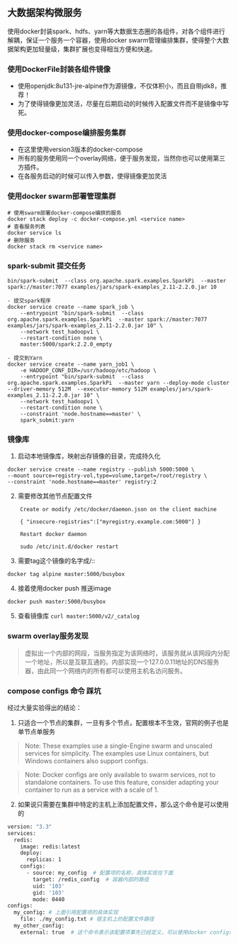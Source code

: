 ## 大数据架构微服务
使用docker封装spark、hdfs、yarn等大数据生态圈的各组件，对各个组件进行解耦，保证一个服务一个容器，使用docker swarm管理编排集群，使得整个大数据架构更加轻量级，集群扩展也变得相当方便和快速。

### 使用DockerFile封装各组件镜像
- 使用openjdk:8u131-jre-alpine作为源镜像，不仅体积小，而且自带jdk8，推荐！
- 为了使得镜像更加灵活，尽量在后期启动的时候传入配置文件而不是镜像中写死。

### 使用docker-compose编排服务集群
- 在这里使用version3版本的docker-compose
- 所有的服务使用同一个overlay网络，便于服务发现，当然你也可以使用第三方插件。
- 在各服务启动的时候可以传入参数，使得镜像更加灵活

### 使用docker swarm部署管理集群

```shell
# 使用swarm部署docker-compose编排的服务
docker stack deploy -c docker-compose.yml <service name>
# 查看服务列表
docker service ls
# 删除服务
docker stack rm <service name>
```


### spark-submit 提交任务

`bin/spark-submit  --class org.apache.spark.examples.SparkPi  --master spark://master:7077 examples/jars/spark-examples_2.11-2.2.0.jar 10`

```
- 提交spark程序
docker service create --name spark_job \
    --entrypoint "bin/spark-submit  --class org.apache.spark.examples.SparkPi  --master spark://master:7077 examples/jars/spark-examples_2.11-2.2.0.jar 10" \
    --network test_hadoopv1 \
    --restart-condition none \
    master:5000/spark:2.2.0_empty

- 提交到Yarn
docker service create --name yarn_job1 \
    -e HADOOP_CONF_DIR=/usr/hadoop/etc/hadoop \
    --entrypoint "bin/spark-submit  --class org.apache.spark.examples.SparkPi  --master yarn --deploy-mode cluster --driver-memory 512M  --executor-memory 512M examples/jars/spark-examples_2.11-2.2.0.jar 10" \
    --network test_hadoopv1 \
    --restart-condition none \
    --constraint 'node.hostname==master' \
    spark_submit:yarn
```



### 镜像库

1. 启动本地镜像库，映射出存镜像的目录，完成持久化

```
docker service create --name registry --publish 5000:5000 \
--mount source=registry-vol,type=volume,target=/root/registry \
--constraint 'node.hostname==master' registry:2
```
2. 需要修改其他节点配置文件

```
    Create or modify /etc/docker/daemon.json on the client machine

    { "insecure-registries":["myregistry.example.com:5000"] }

    Restart docker daemon

    sudo /etc/init.d/docker restart
```
3. 需要tag这个镜像的名字成<registry>/<image name>:<tag>:

`docker tag alpine master:5000/busybox`

4. 接着使用docker push <image name>推送image

`docker push master:5000/busybox`

5. 查看镜像库
`curl master:5000/v2/_catalog`



### swarm overlay服务发现
    
> 虚拟出一个内部的网段，当服务指定为该网络时，该服务就从该网段内分配一个地址，所以是互联互通的。内部实现一个127.0.0.11地址的DNS服务器，由此同一个网络内的所有都可以使用主机名访问服务。
    
### compose configs 命令 踩坑
经过大量实验得出的结论：
1. 只适合一个节点的集群，一旦有多个节点，配置根本不生效，官网的例子也是单节点单服务
> Note: These examples use a single-Engine swarm and unscaled services for simplicity. The examples use Linux containers, but Windows containers also support configs.

> Note: Docker configs are only available to swarm services, not to standalone containers. To use this feature, consider adapting your container to run as a service with a scale of 1.
2. 如果说只需要在集群中特定的主机上添加配置文件，那么这个命令是可以使用的
```dockerfile
version: "3.3"
services:
  redis:
    image: redis:latest
    deploy:
      replicas: 1
    configs:
      - source: my_config  # 配置项的名称，具体实现在下面
        target: /redis_config  # 容器内部的路径
        uid: '103'
        gid: '103'
        mode: 0440
configs:
  my_config: # 上面引用配置项的具体实现
    file: ./my_config.txt # 宿主机上的配置文件路径
  my_other_config:
    external: true  # 这个命令表示该配置项事先已经定义，可以使用docker config命令事先定义，否则会出错
```

